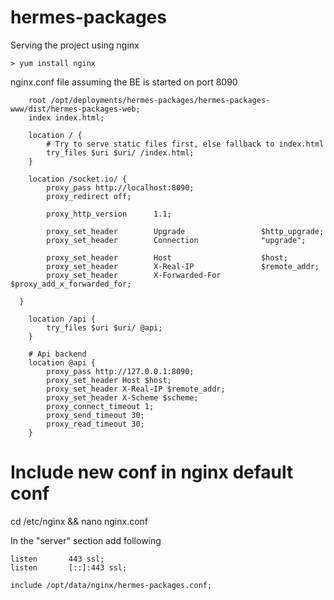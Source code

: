 # hermes-packages

Serving the project using nginx

```
> yum install nginx
```

nginx.conf file assuming the BE is started on port 8090

```
	root /opt/deployments/hermes-packages/hermes-packages-www/dist/hermes-packages-web;
	index index.html;

	location / {
		# Try to serve static files first, else fallback to index.html
		try_files $uri $uri/ /index.html;
	}

    location /socket.io/ {
		proxy_pass http://localhost:8090;
        proxy_redirect off;

        proxy_http_version      1.1;

        proxy_set_header        Upgrade                 $http_upgrade;
        proxy_set_header        Connection              "upgrade";

        proxy_set_header        Host                    $host;
        proxy_set_header        X-Real-IP               $remote_addr;
        proxy_set_header        X-Forwarded-For         $proxy_add_x_forwarded_for;

  }

	location /api {
		try_files $uri $uri/ @api;
  	}

  	# Api backend
  	location @api {
		proxy_pass http://127.0.0.1:8090;
      	proxy_set_header Host $host;
      	proxy_set_header X-Real-IP $remote_addr;
      	proxy_set_header X-Scheme $scheme;
      	proxy_connect_timeout 1;
      	proxy_send_timeout 30;
      	proxy_read_timeout 30;
  	}
```

# Include new conf in nginx default conf

cd /etc/nginx && nano nginx.conf

In the "server" section add following
```
listen       443 ssl;
listen       [::]:443 ssl;

include /opt/data/nginx/hermes-packages.conf;
```